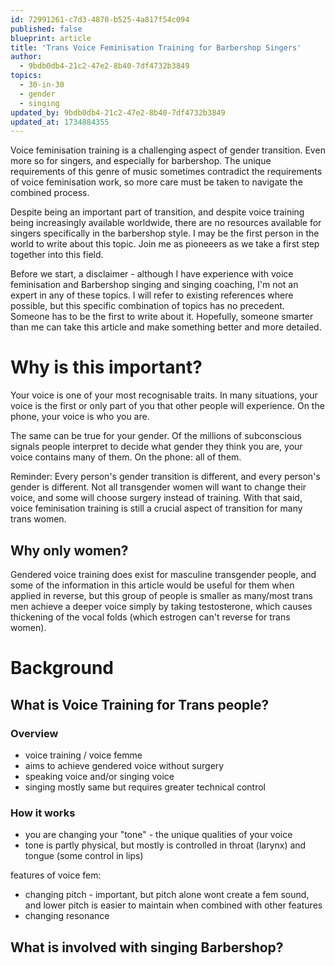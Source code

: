 ```yaml
---
id: 72991261-c7d3-4870-b525-4a817f54c094
published: false
blueprint: article
title: 'Trans Voice Feminisation Training for Barbershop Singers'
author:
  - 9bdb0db4-21c2-47e2-8b40-7df4732b3849
topics:
  - 30-in-30
  - gender
  - singing
updated_by: 9bdb0db4-21c2-47e2-8b40-7df4732b3849
updated_at: 1734884355
---
```

Voice feminisation training is a challenging aspect of gender transition. Even more so for singers, and especially for barbershop. The unique requirements of this genre of music sometimes contradict the requirements of voice feminisation work, so more care must be taken to navigate the combined process. 

Despite being an important part of transition, and despite voice training being increasingly available worldwide, there are no resources available for singers specifically in the barbershop style. I may be the first person in the world to write about this topic. Join me as pioneeers as we take a first step together into this field.

Before we start, a disclaimer - although I have experience with voice feminisation and Barbershop singing and singing coaching, I'm not an expert in any of these topics. I will refer to existing references where possible, but this specific combination of topics has no precedent. Someone has to be the first to write about it. Hopefully, someone smarter than me can take this article and make something better and more detailed. 

# Why is this important?
Your voice is one of your most recognisable traits. In many situations, your voice is the first or only part of you that other people will experience. On the phone, your voice is who you are.

The same can be true for your gender. Of the millions of subconscious signals people interpret to decide what gender they think you are, your voice contains many of them. On the phone: all of them.

Reminder: Every person's gender transition is different, and every person's gender is different. Not all transgender women will want to change their voice, and some will choose surgery instead of training. With that said, voice feminisation training is still a crucial aspect of transition for many trans women.

## Why only women?
Gendered voice training does exist for masculine transgender people, and some of the information in this article would be useful for them when applied in reverse, but this group of people is smaller as many/most trans men achieve a deeper voice simply by taking testosterone, which causes thickening of the vocal folds (which estrogen can't reverse for trans women).

# Background
## What is Voice Training for Trans people?
### Overview
- voice training / voice femme
- aims to achieve gendered voice without surgery
- speaking voice and/or singing voice
- singing mostly same but requires greater technical control

### How it works
- you are changing your "tone" - the unique qualities of your voice
- tone is partly physical, but mostly is controlled in throat (larynx) and tongue (some control in lips)

features of voice fem:
- changing pitch - important, but pitch alone wont create a fem sound, and lower pitch is easier to maintain when combined with other features
- changing resonance

## What is involved with singing Barbershop?